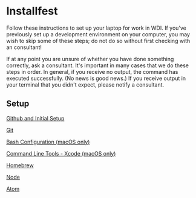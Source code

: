 # Installfest

Follow these instructions to set up your laptop for work in WDI. If you've previously set up a development environment on your computer, you may wish to skip some of these steps; do not do so without first checking with an consultant!

If at any point you are unsure of whether you have done something correctly, ask a consultant. It's important in many cases that we do these steps in order. In general, if you receive no output, the command has executed successfully. (No news is good news.) If you receive output in your terminal that you didn't expect, please notify a consultant.

## Setup

[Github and Initial Setup](github.md)

[Git](git.md)

[Bash Configuration (macOS only)](bash.md)

[Command Line Tools - Xcode (macOS only)](command_line_tools.md)

[Homebrew](homebrew.md)

[Node](node.md)

[Atom](atom.md)
